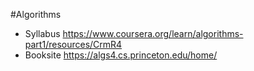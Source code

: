 #Algorithms

* Syllabus https://www.coursera.org/learn/algorithms-part1/resources/CrmR4
* Booksite https://algs4.cs.princeton.edu/home/
